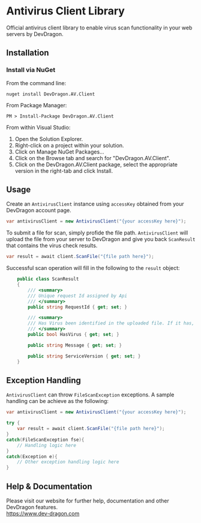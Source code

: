 # Antivirus Client Library

Official antivirus client library to enable virus scan functionality in your web servers by DevDragon.

## Installation

### Install via NuGet

From the command line:

```
nuget install DevDragon.AV.Client
```

From Package Manager:

```
PM > Install-Package DevDragon.AV.Client
```

From within Visual Studio:

1. Open the Solution Explorer.
2. Right-click on a project within your solution.
3. Click on Manage NuGet Packages...
4. Click on the Browse tab and search for "DevDragon.AV.Client".
5. Click on the DevDragon.AV.Client package, select the appropriate version in the right-tab and click Install.

## Usage

Create an `AntivirusClient` instance using `accessKey` obtained from your DevDragon account page.

```csharp
var antivirusClient = new AntivirusClient("{your accessKey here}");
```

To submit a file for scan, simply profide the file path. `AntivirusClient` will upload the file from your server to DevDragon and give you back `ScanResult` that contains the virus check results.

```csharp
var result = await client.ScanFile("{file path here}");
```

Successful scan operation will fill in the following to the `result` object:

```csharp
    public class ScanResult
    {
        /// <summary>
        /// Unique request Id assigned by Api
        /// </summary>
        public string RequestId { get; set; }

        /// <summary>
        /// Has Virus been identified in the uploaded file. If it has, read 
        /// </summary>
        public bool HasVirus { get; set; }

        public string Message { get; set; }

        public string ServiceVersion { get; set; }
    }
```

## Exception Handling

`AntivirusClient` can throw `FileScanException` exceptions. A sample handling can be achieve as the following:

```csharp
var antivirusClient = new AntivirusClient("{your accessKey here}");

try {
    var result = await client.ScanFile("{file path here}");
}
catch(FileScanException fse){
    // Handling logic here
}
catch(Exception e){
    // Other exception handling logic here
}

```

## Help & Documentation

Please visit our website for further help, documentation and other DevDragon features.  
https://www.dev-dragon.com